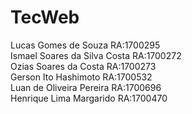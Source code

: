 # TecWeb
Lucas Gomes de Souza RA:1700295</br>
Ismael Soares da Silva Costa RA:1700272</br>
Ozias Soares da Costa RA:1700273</br>
Gerson Ito Hashimoto RA:1700532</br>
Luan de Oliveira Pereira RA:1700696</br>
Henrique Lima Margarido RA:1700470</br>
